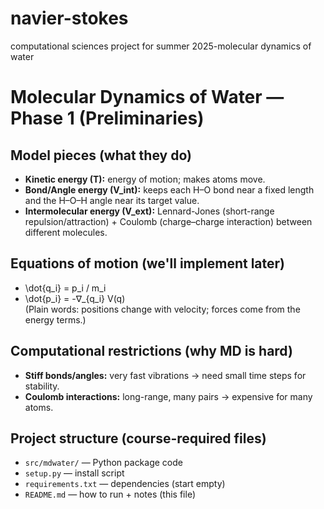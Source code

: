# navier-stokes
computational sciences project for summer 2025-molecular dynamics of water
# Molecular Dynamics of Water — Phase 1 (Preliminaries)

## Model pieces (what they do)
- **Kinetic energy (T):** energy of motion; makes atoms move.
- **Bond/Angle energy (V_int):** keeps each H–O bond near a fixed length and the H–O–H angle near its target value.
- **Intermolecular energy (V_ext):** Lennard-Jones (short-range repulsion/attraction) + Coulomb (charge–charge interaction) between different molecules.

## Equations of motion (we'll implement later)
- \dot{q_i} = p_i / m_i  
- \dot{p_i} = -∇_{q_i} V(q)  
(Plain words: positions change with velocity; forces come from the energy terms.)

## Computational restrictions (why MD is hard)
- **Stiff bonds/angles:** very fast vibrations → need small time steps for stability.
- **Coulomb interactions:** long-range, many pairs → expensive for many atoms.

## Project structure (course-required files)
- `src/mdwater/` — Python package code
- `setup.py` — install script
- `requirements.txt` — dependencies (start empty)
- `README.md` — how to run + notes (this file)
